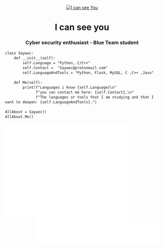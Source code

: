 <p align="center"> 
<a href= "https://archive.org/details/pocorgtfo"><img src="I_can_see_you.gif" alt="I can see You" style="width:350px;height:220px; "></a>
<h1 align="center">I can see you</h1>
<h3 align="center">Cyber security enthusiast - Blue Team student</h3>
</p>

```Py
class Saywoc:
    def __init__(self):
        self.Language = "Python, C/C++"
        self.Contact =  "Saywoc@protonmail.com"
        self.LanguageAndTools = "Python, Flask, MySQL, C ,C++ ,Java"
	
    def Me(self):
        print(f"Languages i know {self.Language}\n"
              f"you can contact me here: {self.Contact},\n"
              f"The languages or tools that I am studying and that I want to deepen: {self.LanguageAndTools}.")
	      
AllAbout = Saywoc()
AllAbout.Me()
```
<p>
<img src="github-metrics.svg" style=" width:400px; margin: auto;">
<img align="right" src="/metrics.plugin.languages.details.svg" style="width:400px; margin: auto;">
<img align="right" src="/metrics.plugin.isocalendar.svg" style="width:400px; margin: auto; padding: 10000px;">
</p>
